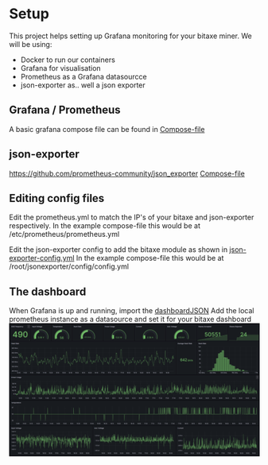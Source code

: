# Setup
This project helps setting up Grafana monitoring for your bitaxe miner.
We will be using:
- Docker to run our containers 
- Grafana for visualisation
- Prometheus as a Grafana datasourcce
- json-exporter as.. well a json exporter

## Grafana / Prometheus
A basic grafana compose file can be found in [Compose-file](grafana-prometheus-compose.yml)

## json-exporter
https://github.com/prometheus-community/json_exporter
[Compose-file](json-exporter-compose.yml)

## Editing config files
Edit the prometheus.yml to match the IP's of your bitaxe and json-exporter respectively.
In the example compose-file this would be at /etc/prometheus/prometheus.yml

Edit the json-exporter config to add the bitaxe module as shown in [json-exporter-config.yml](json-exporter-config.yml)
In the example compose-file this would be at /root/jsonexporter/config/config.yml

## The dashboard
When Grafana is up and running, import the [dashboardJSON](dashboard.json)
Add the local prometheus instance as a datasource and set it for your bitaxe dashboard
![The dashboard](grafana.png)